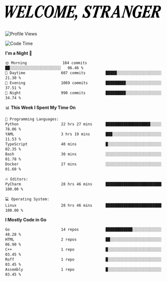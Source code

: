<div>
  <picture>
    <source media="(prefers-color-scheme: dark)" srcset="./headers/welcome_white.png">
    <img alt="WELCOME, STRANGER" src="./headers/welcome.png" width="500">
  </picture>
</div>

<br>

![Profile Views](https://komarev.com/ghpvc/?username=darleet&color=blue)

<!--START_SECTION:waka-->
![Code Time](http://img.shields.io/badge/Code%20Time-454%20hrs%2027%20mins-blue)

**I'm a Night 🦉** 

```text
🌞 Morning                184 commits         ██░░░░░░░░░░░░░░░░░░░░░░░   06.46 % 
🌆 Daytime                607 commits         █████░░░░░░░░░░░░░░░░░░░░   21.30 % 
🌃 Evening                1069 commits        █████████░░░░░░░░░░░░░░░░   37.51 % 
🌙 Night                  990 commits         █████████░░░░░░░░░░░░░░░░   34.74 % 
```


📊 **This Week I Spent My Time On** 

```text
💬 Programming Languages: 
Python                   22 hrs 27 mins      ████████████████████░░░░░   78.06 % 
YAML                     3 hrs 19 mins       ███░░░░░░░░░░░░░░░░░░░░░░   11.53 % 
TypeScript               40 mins             █░░░░░░░░░░░░░░░░░░░░░░░░   02.35 % 
Bash                     30 mins             ░░░░░░░░░░░░░░░░░░░░░░░░░   01.78 % 
Docker                   27 mins             ░░░░░░░░░░░░░░░░░░░░░░░░░   01.60 % 

🔥 Editors: 
PyCharm                  28 hrs 46 mins      █████████████████████████   100.00 % 

💻 Operating System: 
Linux                    28 hrs 46 mins      █████████████████████████   100.00 % 
```

**I Mostly Code in Go** 

```text
Go                       14 repos            ████████████░░░░░░░░░░░░░   48.28 % 
HTML                     2 repos             ██░░░░░░░░░░░░░░░░░░░░░░░   06.90 % 
C++                      1 repo              █░░░░░░░░░░░░░░░░░░░░░░░░   03.45 % 
Roff                     1 repo              █░░░░░░░░░░░░░░░░░░░░░░░░   03.45 % 
Assembly                 1 repo              █░░░░░░░░░░░░░░░░░░░░░░░░   03.45 % 
```




<!--END_SECTION:waka-->
